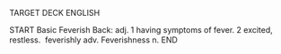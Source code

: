 TARGET DECK
ENGLISH

START
Basic
Feverish
Back: adj. 1 having symptoms of fever. 2 excited, restless.  feverishly adv. Feverishness n.
END
